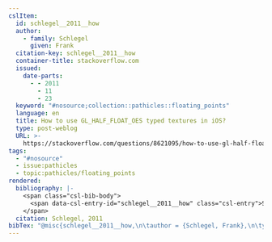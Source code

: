 ```yaml
---
cslItem:
  id: schlegel__2011__how
  author:
    - family: Schlegel
      given: Frank
  citation-key: schlegel__2011__how
  container-title: stackoverflow.com
  issued:
    date-parts:
      - - 2011
        - 11
        - 23
  keyword: "#nosource;collection::pathicles::floating_points"
  language: en
  title: How to use GL_HALF_FLOAT_OES typed textures in iOS?
  type: post-weblog
  URL: >-
    https://stackoverflow.com/questions/8621095/how-to-use-gl-half-float-oes-typed-textures-in-ios
tags:
  - "#nosource"
  - issue:pathicles
  - topic:pathicles/floating_points
rendered:
  bibliography: |-
    <span class="csl-bib-body">
      <span data-csl-entry-id="schlegel__2011__how" class="csl-entry">Schlegel, F. 2011, November 23. How to use GL_HALF_FLOAT_OES typed textures in iOS? <i>Stackoverflow.Com</i>. <a href='https://stackoverflow.com/questions/8621095/how-to-use-gl-half-float-oes-typed-textures-in-ios'>https://stackoverflow.com/questions/8621095/how-to-use-gl-half-float-oes-typed-textures-in-ios</a></span>
    </span>
  citation: Schlegel, 2011
bibTex: "@misc{schlegel__2011__how,\n\tauthor = {Schlegel, Frank},\n\tyear = {2011},\n\tmonth = {nov 23},\n\ttitle = {How to use {GL}\\textunderscore{}{HALF}\\textunderscore{}{FLOAT}\\textunderscore{}{OES} typed textures in {iOS}?},\n\thowpublished = {https://stackoverflow.com/questions/8621095/how-to-use-gl-half-float-oes-typed-textures-in-ios},\n}\n\n"
---
```

